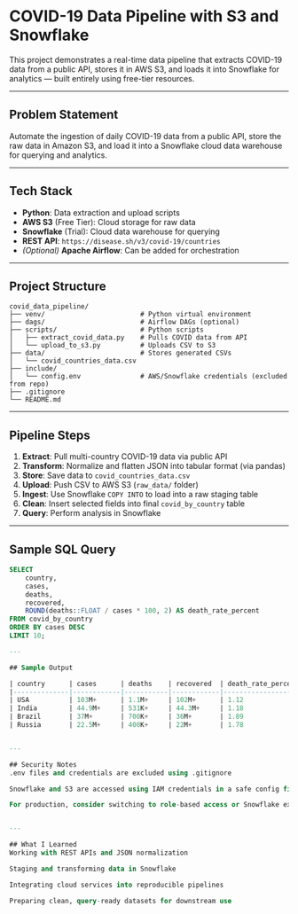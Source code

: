 # COVID-19 Data Pipeline with S3 and Snowflake

This project demonstrates a real-time data pipeline that extracts COVID-19 data from a public API, stores it in AWS S3, and loads it into Snowflake for analytics — built entirely using free-tier resources.

---

## Problem Statement

Automate the ingestion of daily COVID-19 data from a public API, store the raw data in Amazon S3, and load it into a Snowflake cloud data warehouse for querying and analytics.

---

## Tech Stack

- **Python**: Data extraction and upload scripts
- **AWS S3** (Free Tier): Cloud storage for raw data
- **Snowflake** (Trial): Cloud data warehouse for querying
- **REST API**: `https://disease.sh/v3/covid-19/countries`
- *(Optional)* **Apache Airflow**: Can be added for orchestration

---

## Project Structure

```
covid_data_pipeline/
├── venv/                        # Python virtual environment
├── dags/                        # Airflow DAGs (optional)
├── scripts/                     # Python scripts
│   ├── extract_covid_data.py    # Pulls COVID data from API
│   └── upload_to_s3.py          # Uploads CSV to S3
├── data/                        # Stores generated CSVs
│   └── covid_countries_data.csv
├── include/
│   └── config.env               # AWS/Snowflake credentials (excluded from repo)
├── .gitignore
└── README.md
```


---

## Pipeline Steps

1. **Extract**: Pull multi-country COVID-19 data via public API
2. **Transform**: Normalize and flatten JSON into tabular format (via pandas)
3. **Store**: Save data to `covid_countries_data.csv`
4. **Upload**: Push CSV to AWS S3 (`raw_data/` folder)
5. **Ingest**: Use Snowflake `COPY INTO` to load into a raw staging table
6. **Clean**: Insert selected fields into final `covid_by_country` table
7. **Query**: Perform analysis in Snowflake

---

## Sample SQL Query

```sql
SELECT 
    country, 
    cases, 
    deaths, 
    recovered, 
    ROUND(deaths::FLOAT / cases * 100, 2) AS death_rate_percent
FROM covid_by_country
ORDER BY cases DESC
LIMIT 10;

---

## Sample Output

| country      | cases      | deaths    | recovered  | death_rate_percent |
|--------------|------------|-----------|------------|---------------------|
| USA          | 103M+      | 1.1M+     | 102M+      | 1.12                |
| India        | 44.9M+     | 531K+     | 44.3M+     | 1.18                |
| Brazil       | 37M+       | 700K+     | 36M+       | 1.89                |
| Russia       | 22.5M+     | 400K+     | 22M+       | 1.78                |


---

## Security Notes
.env files and credentials are excluded using .gitignore

Snowflake and S3 are accessed using IAM credentials in a safe config file

For production, consider switching to role-based access or Snowflake external stages


---

## What I Learned
Working with REST APIs and JSON normalization

Staging and transforming data in Snowflake

Integrating cloud services into reproducible pipelines

Preparing clean, query-ready datasets for downstream use
